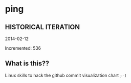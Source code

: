 # ping

## HISTORICAL ITERATION
2014-02-12

Incremented: 536

## What is this?? 
Linux skills to hack the github commit visualization chart `;-)`

